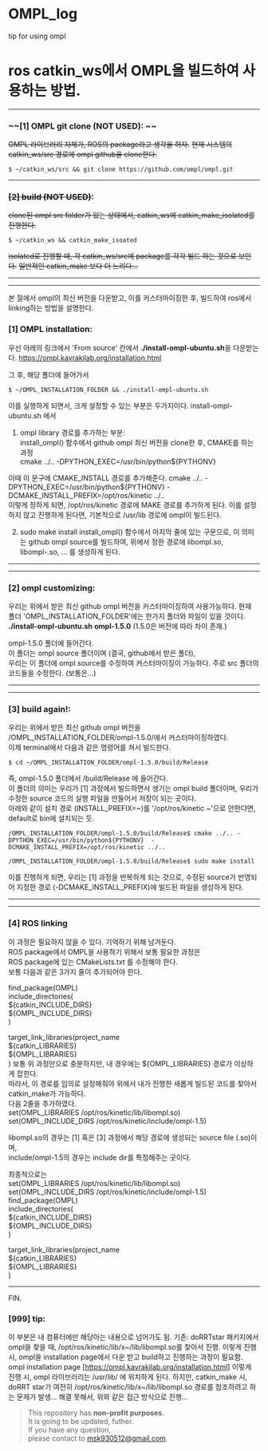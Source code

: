 # OMPL_log
tip for using ompl 

# ros catkin_ws에서 OMPL을 빌드하여 사용하는 방법.

***  

### ~~[1] OMPL git clone (NOT USED): ~~

~~OMPL 라이브러리 자체가, ROS의 package라고 생각을 하자.~~
~~현재 시스템의 catkin_ws/src 경로에 ompl github을 clone한다.~~
```
$ ~/catkin_ws/src && git clone https://github.com/ompl/ompl.git
```
***

### ~~[2] build (NOT USED)~~:

~~clone된 ompl src folder가 있는 상태에서, catkin_ws에 catkin_make_isolated를 진행한다.~~

```
$ ~/catkin_ws && catkin_make_isoated
```
~~isolated로 진행할 때, 각 catkin_ws/src에 package를 각각 빌드 하는 것으로 보인다.~~
~~일반적인 catkin_make 보다 더 느리다...~~
***  

***  
본 절에서 ompl의 최신 버전을 다운받고, 이를 커스터마이징한 후, 빌드하여 ros에서 linking하는 방법을 설명한다.
### [1] OMPL installation: 
우선 아래의 링크에서 'From source' 칸에서 **./install-ompl-ubuntu.sh**을 다운받는다.
https://ompl.kavrakilab.org/installation.html


그 후, 해당 폴더에 들어가서
```
$ ~/OMPL_INSTALLATION_FOLDER && ./install-ompl-ubuntu.sh
```

이를 실행하게 되면서, 크게 설정할 수 있는 부분은 두가지이다.
install-ompl-ubuntu.sh 에서  
1) ompl library 경로를 추가하는 부분:  
install_ompl() 함수에서 github ompl 최신 버전을 clone한 후, CMAKE를 하는 과정  
cmake ../.. -DPYTHON_EXEC=/usr/bin/python${PYTHONV}  

이때 이 문구에 CMAKE_INSTALL 경로를 추가해준다.
cmake ../.. -DPYTHON_EXEC=/usr/bin/python${PYTHONV}  -DCMAKE_INSTALL_PREFIX=/opt/ros/kinetic ../..  
이렇게 정하게 되면, /opt/ros/kinetic 경로에 MAKE 경로를 추가하게 된다. 
이를 설정하지 않고 진행하게 된다면, 기본적으로 /usr/lib 경로에 ompl이 빌드된다.  
  
2) sudo make install
install_ompl() 함수에서 마지막 줄에 있는 구문으로, 이 의미는 github ompl source를 빌드하여, 위에서 정한 경로에 libompl.so, libompl-<version>.so, ... 를 생성하게 된다.  
***

***
### [2] ompl customizing:

우리는 위에서 받은 최신 github ompl 버전을 커스터마이징하여 사용가능하다.
현재 폴더 'OMPL_INSTALLATION_FOLDER'에는 한가지 폴더와 파일이 있을 것이다.  
**./install-ompl-ubuntu.sh** **ompl-1.5.0** (1.5.0은 버전에 따라 차이 존재.)  
  
ompl-1.5.0 폴더에 들어간다.  
이 폴더는 ompl source 폴더이며 (결국, github에서 받은 폴더),  
우리는 이 폴더에 ompl source를 수정하여 커스터마이징이 가능하다.
주로 src 폴더의 코드들을 수정한다. (보통은...)
***


***
### [3] build again!:

우리는 위에서 받은 최신 github ompl 버전을 /OMPL_INSTALLATION_FOLDER/ompl-1.5.0/에서 커스터마이징하였다.  
이제 terminal에서 다음과 같은 명령어를 쳐서 빌드한다.  

```
$ cd ~/OMPL_INSTALLATION_FOLDER/ompl-1.5.0/build/Release
```
  
즉, ompl-1.5.0 폴더에서 /build/Release 에 들어간다.  
이 폴더의 의미는 우리가 [1] 과정에서 빌드하면서 생기는 ompl build 폴더이며, 
우리가 수정한 source 코드의 실행 파일을 만들어서 저장이 되는 곳이다.  
아래와 같이 설치 경로 (INSTALL_PREFIX=~)를 '/opt/ros/kinetic ~'으로 안한다면, default로 bin에 설치되는 듯.  
```
/OMPL_INSTALLATION_FOLDER/ompl-1.5.0/build/Release$ cmake ../.. -DPYTHON_EXEC=/usr/bin/python${PYTHONV}  -DCMAKE_INSTALL_PREFIX=/opt/ros/kinetic ../..  
```
```
/OMPL_INSTALLATION_FOLDER/ompl-1.5.0/build/Release$ sudo make install
```

이를 진행하게 되면, 우리는 [1] 과정을 반복하게 되는 것으로, 
수정된 source가 반영되어 지정한 경로 (-DCMAKE_INSTALL_PREFIX)에 빌드된 파일을 생성하게 된다.
***


***
### [4] ROS linking

이 과정은 필요하지 않을 수 있다. 기억하기 위해 남겨둔다.  
ROS package에서 OMPL을 사용하기 위해서 보통 필요한 과정은  
ROS package에 있는 CMakeLists.txt 를 수정해야 한다.  
보통 다음과 같은 3가지 줄이 추가되어야 한다.  

find_package(OMPL)  
include_directories(  
  ${catkin_INCLUDE_DIRS}  
  ${OMPL_INCLUDE_DIRS}  
)  
  
target_link_libraries(project_name  
   ${catkin_LIBRARIES}  
   ${OMPL_LIBRARIES}  
)
보통 위 과정만으로 충분하지만, 내 경우에는 ${OMPL_LIBRARIES} 경로가 이상하게 잡힌다.  
따라서, 이 경로를 임의로 설정해줘야 위에서 내가 진행한 새롭게 빌드된 코드를 찾아서 catkin_make가 가능하다.  
다음 2줄을 추가하였다.  
set(OMPL_LIBRARIES /opt/ros/kinetic/lib/libompl.so)  
set(OMPL_INCLUDE_DIRS /opt/ros/kinetic/include/ompl-1.5)  

libompl.so의 경우는 [1] 혹은 [3] 과정에서 해당 경로에 생성되는 source file (.so)이며,  
include/ompl-1.5의 경우는 include dir를 특정해주는 곳이다.

최종적으로는  
set(OMPL_LIBRARIES /opt/ros/kinetic/lib/libompl.so)  
set(OMPL_INCLUDE_DIRS /opt/ros/kinetic/include/ompl-1.5)  
find_package(OMPL)  
include_directories(  
  ${catkin_INCLUDE_DIRS}  
  ${OMPL_INCLUDE_DIRS}  
)  
  
target_link_libraries(project_name  
   ${catkin_LIBRARIES}  
   ${OMPL_LIBRARIES}  
)
***

FIN.  

### [999] tip:
이 부분은 내 컴퓨터에만 해당아는 내용으로 넘어가도 됨.
기존: doRRTstar 패키지에서 ompl을 찾을 때, /opt/ros/kinetic/lib/x~/lib/libompl.so를 찾아서 진행.
이렇게 진행 시, ompl을 installation page에서 다운 받고 build하고 진행하는 과정이 필요함.
ompl installation page [https://ompl.kavrakilab.org/installation.html]
이렇게 진행 시, ompl 라이브러리는 /usr/lib/ 에 위치하게 된다.
하지만, catkin_make 시, doRRT star가 여전히 /opt/ros/kinetic/lib/x~/lib/libompl.so 경로를 참조하려고 하는 문제가 발생...
해결 못해서, 위와 같은 접근 방식으로 진행...

> This repository has **non-profit purposes**.\
> It is going to be updated, futher.\
> If you have any question, \
> please contact to msk930512@gmail.com.

